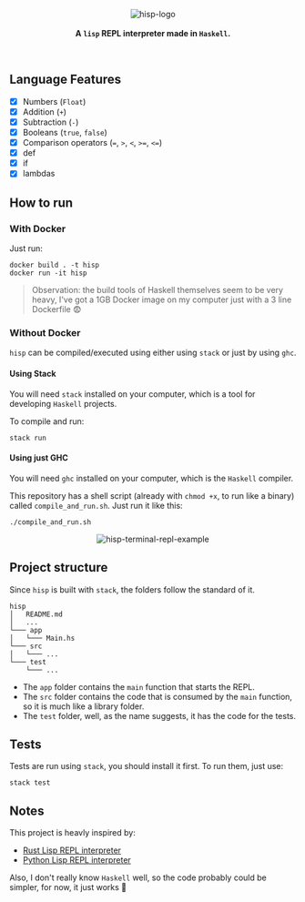<p align="center">
  <img src="https://user-images.githubusercontent.com/15306309/57203245-c734c000-6f84-11e9-878d-985be42faf8f.png" alt="hisp-logo" />
  <br />
  <br />
  <b>A <code>lisp</code> REPL interpreter made in <code>Haskell</code>.</b>
</p>

<br />

## Language Features

- [x] Numbers (`Float`)
- [x] Addition (`+`)
- [x] Subtraction (`-`)
- [x] Booleans (`true`, `false`)
- [x] Comparison operators (`=`, `>`, `<`, `>=`, `<=`)
- [x] def
- [x] if
- [x] lambdas

## How to run

### With Docker

Just run:
```
docker build . -t hisp
docker run -it hisp
```

> Observation: the build tools of Haskell themselves seem to be very heavy, I've got a 1GB Docker image on my computer just with a 3 line Dockerfile :fearful:

### Without Docker

`hisp` can be compiled/executed using either using `stack` or just by using `ghc`.

#### Using Stack

You will need `stack` installed on your computer, which is a tool for developing `Haskell` projects.

To compile and run:

```shell
stack run
```

#### Using just GHC

You will need `ghc` installed on your computer, which is the `Haskell` compiler.

This repository has a shell script (already with `chmod +x`, to run like a binary) called `compile_and_run.sh`. Just run it like this:


```shell
./compile_and_run.sh
```

<p align="center">
  <img src="https://user-images.githubusercontent.com/15306309/57204202-9062a800-6f8c-11e9-8f89-ac4e07c51395.png" alt="hisp-terminal-repl-example" />
</p>

## Project structure

Since `hisp` is built with `stack`, the folders follow the standard of it.

```
hisp
│   README.md
│   ...
└─── app
│   └─── Main.hs
└─── src
│   └─── ...
└─── test
    └─── ...
```

- The `app` folder contains the `main` function that starts the REPL.
- The `src` folder contains the code that is consumed by the `main` function, so it is much like a library folder.
- The `test` folder, well, as the name suggests, it has the code for the tests.

## Tests

Tests are run using `stack`, you should install it first. To run them, just use:

```shell
stack test
```

## Notes

This project is heavly inspired by:

- [Rust Lisp REPL interpreter](https://m.stopa.io/risp-lisp-in-rust-90a0dad5b116)
- [Python Lisp REPL interpreter](https://norvig.com/lispy.html)

Also, I don't really know `Haskell` well, so the code probably could be simpler, for now, it just works :slightly_smiling_face:
